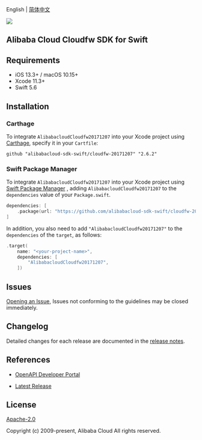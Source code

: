 English | [简体中文](README-CN.md)

![](https://aliyunsdk-pages.alicdn.com/icons/AlibabaCloud.svg)

## Alibaba Cloud Cloudfw SDK for Swift

## Requirements

- iOS 13.3+ / macOS 10.15+
- Xcode 11.3+
- Swift 5.6

## Installation

### Carthage

To integrate `AlibabacloudCloudfw20171207` into your Xcode project using [Carthage](https://github.com/Carthage/Carthage), specify it in your `Cartfile`:

```ogdl
github "alibabacloud-sdk-swift/cloudfw-20171207" "2.6.2"
```

### Swift Package Manager

To integrate `AlibabacloudCloudfw20171207` into your Xcode project using [Swift Package Manager](https://swift.org/package-manager/) , adding `AlibabacloudCloudfw20171207` to the `dependencies` value of your `Package.swift`.

```swift
dependencies: [
    .package(url: "https://github.com/alibabacloud-sdk-swift/cloudfw-20171207.git", from: "2.6.2")
]
```

In addition, you also need to add `"AlibabacloudCloudfw20171207"` to the `dependencies` of the `target`, as follows:

```swift
.target(
    name: "<your-project-name>",
    dependencies: [
        "AlibabacloudCloudfw20171207",
    ])
```

## Issues

[Opening an Issue](https://github.com/alibabacloud-sdk-swift/cloudfw-20171207/issues/new), Issues not conforming to the guidelines may be closed immediately.

## Changelog

Detailed changes for each release are documented in the [release notes](./ChangeLog.txt).

## References

* [OpenAPI Developer Portal](https://next.api.alibabacloud.com/home)
- [Latest Release](https://github.com/alibabacloud-sdk-swift/cloudfw-20171207)

## License

[Apache-2.0](http://www.apache.org/licenses/LICENSE-2.0)

Copyright (c) 2009-present, Alibaba Cloud All rights reserved.
